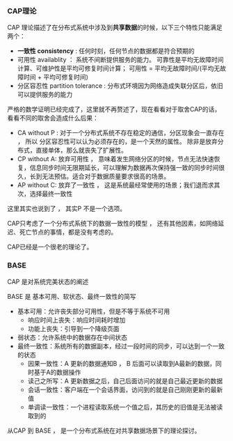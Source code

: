 
### CAP理论

CAP 理论描述了在分布式系统中涉及到**共享数据**的时候，以下三个特性只能满足两个：

- **一致性 consistency** : 任何时刻，任何节点的数据都是符合预期的
- 可用性 availablity ： 系统不间断提供服务的能力。 可靠性是平均无故障时间计算、可维护性是平均可修复时间计算； 可用性 = 平均无故障时间/(平均无故障时间 + 平均可修复时间)
- 分区容忍性 partition tolerance : 分布式环境因为网络造成失联分区后，依旧可以提供服务的能力

严格的数学证明已经完成了，这里就不再赘述了，现在看看对于取舍CAP的话，看看不同的取舍会造成什么后果：

- CA without P : 对于一个分布式系统不存在稳定的通信，分区现象会一直存在 ， 所以 分区容忍性可以认为必须存在的，是一个天然的属性。 除非是放弃分布式，直接单体，那么就丧失了扩展性。
- CP without A: 放弃可用性 ， 意味着发生网络分区的时候，节点无法快速恢复，信息同步时间无限期延长，可以理解为数据再次保持强一致的同步时间很久，长到无法预估。适合对于数据质量要求很高的场景。
- AP without C: 放弃了一致性 ， 这是系统最经常使用的场景；我们退而求其次，选择最终一致性

这里其实也说到了 ， 其实P 不是一个选项。

CAP只考虑了一个分布式系统下的数据一致性的模型 ， 还有其他因素，如网络延迟、死亡节点的事情，都是没有考虑的。

CAP已经是一个很老的理论了。

### BASE

CAP 是对系统完美状态的阐述

BASE 是 基本可用、软状态、最终一致性的简写

- 基本可用：允许丧失部分可用性，但是不等于系统不可用
    - 响应时间上丧失：响应时间耗时增加
    - 功能上丧失：引导到一个降级页面
- 弱状态：允许系统中的数据存在中间状态
- 最终一致性：系统所有的数据副本，经过一段时间的同步，可以达到一个一致的状态
    - 因果一致性：A 更新的数据通知B ， B 后面可以读取到A最新的数据，同时基于A的数据操作
    - 读己之所写：A 更新数据之后，自己后面访问的就是自己最近更新的数据
    - 会话一致性：客户端在一个会话界面，访问到的就是自己刚刚更新的最新值
    - 单调读一致性：一个进程读取系统一个值之后，其历史的旧值是无法被读取到的

从CAP 到 BASE ， 是一个分布式系统在对共享数据场景下的理论探讨。